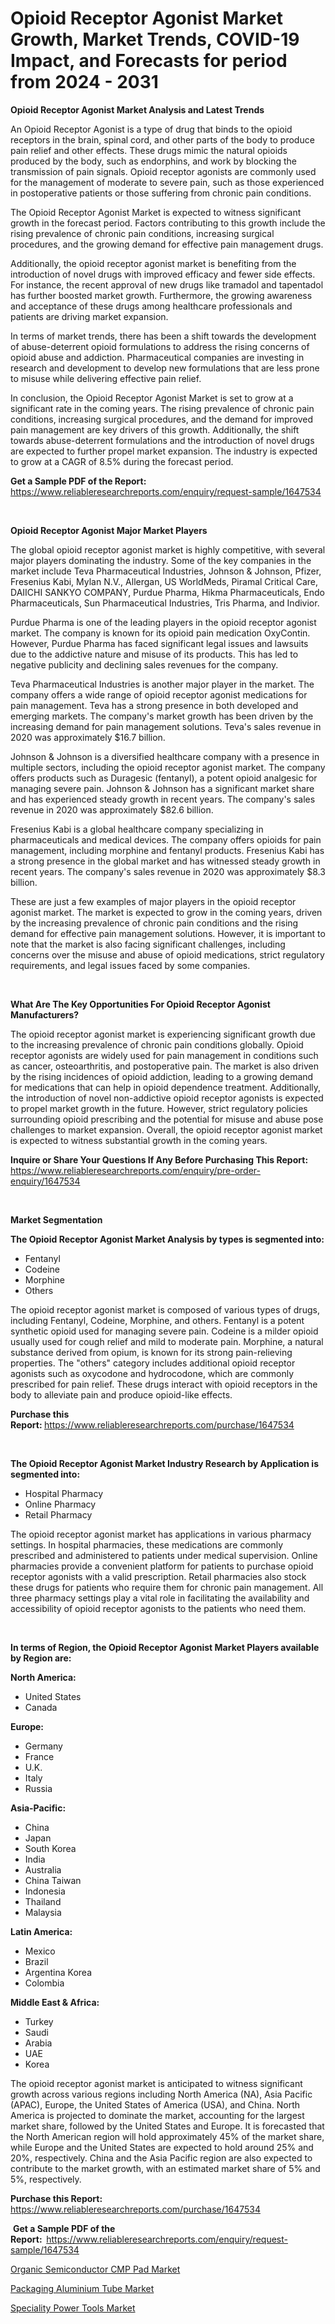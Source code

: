 <p><h1>Opioid Receptor Agonist Market Growth, Market Trends, COVID-19 Impact, and Forecasts for period from 2024 - 2031</h1></p><p><strong>Opioid Receptor Agonist Market Analysis and Latest Trends</strong></p>
<p><p>An Opioid Receptor Agonist is a type of drug that binds to the opioid receptors in the brain, spinal cord, and other parts of the body to produce pain relief and other effects. These drugs mimic the natural opioids produced by the body, such as endorphins, and work by blocking the transmission of pain signals. Opioid receptor agonists are commonly used for the management of moderate to severe pain, such as those experienced in postoperative patients or those suffering from chronic pain conditions.</p><p>The Opioid Receptor Agonist Market is expected to witness significant growth in the forecast period. Factors contributing to this growth include the rising prevalence of chronic pain conditions, increasing surgical procedures, and the growing demand for effective pain management drugs.</p><p>Additionally, the opioid receptor agonist market is benefiting from the introduction of novel drugs with improved efficacy and fewer side effects. For instance, the recent approval of new drugs like tramadol and tapentadol has further boosted market growth. Furthermore, the growing awareness and acceptance of these drugs among healthcare professionals and patients are driving market expansion.</p><p>In terms of market trends, there has been a shift towards the development of abuse-deterrent opioid formulations to address the rising concerns of opioid abuse and addiction. Pharmaceutical companies are investing in research and development to develop new formulations that are less prone to misuse while delivering effective pain relief.</p><p>In conclusion, the Opioid Receptor Agonist Market is set to grow at a significant rate in the coming years. The rising prevalence of chronic pain conditions, increasing surgical procedures, and the demand for improved pain management are key drivers of this growth. Additionally, the shift towards abuse-deterrent formulations and the introduction of novel drugs are expected to further propel market expansion. The industry is expected to grow at a CAGR of 8.5% during the forecast period.</p></p>
<p><strong>Get a Sample PDF of the Report:&nbsp;</strong> <a href="https://www.reliableresearchreports.com/enquiry/request-sample/1647534">https://www.reliableresearchreports.com/enquiry/request-sample/1647534</a></p>
<p>&nbsp;</p>
<p><strong>Opioid Receptor Agonist Major Market Players</strong></p>
<p><p>The global opioid receptor agonist market is highly competitive, with several major players dominating the industry. Some of the key companies in the market include Teva Pharmaceutical Industries, Johnson & Johnson, Pfizer, Fresenius Kabi, Mylan N.V., Allergan, US WorldMeds, Piramal Critical Care, DAIICHI SANKYO COMPANY, Purdue Pharma, Hikma Pharmaceuticals, Endo Pharmaceuticals, Sun Pharmaceutical Industries, Tris Pharma, and Indivior.</p><p>Purdue Pharma is one of the leading players in the opioid receptor agonist market. The company is known for its opioid pain medication OxyContin. However, Purdue Pharma has faced significant legal issues and lawsuits due to the addictive nature and misuse of its products. This has led to negative publicity and declining sales revenues for the company.</p><p>Teva Pharmaceutical Industries is another major player in the market. The company offers a wide range of opioid receptor agonist medications for pain management. Teva has a strong presence in both developed and emerging markets. The company's market growth has been driven by the increasing demand for pain management solutions. Teva's sales revenue in 2020 was approximately $16.7 billion.</p><p>Johnson & Johnson is a diversified healthcare company with a presence in multiple sectors, including the opioid receptor agonist market. The company offers products such as Duragesic (fentanyl), a potent opioid analgesic for managing severe pain. Johnson & Johnson has a significant market share and has experienced steady growth in recent years. The company's sales revenue in 2020 was approximately $82.6 billion.</p><p>Fresenius Kabi is a global healthcare company specializing in pharmaceuticals and medical devices. The company offers opioids for pain management, including morphine and fentanyl products. Fresenius Kabi has a strong presence in the global market and has witnessed steady growth in recent years. The company's sales revenue in 2020 was approximately $8.3 billion.</p><p>These are just a few examples of major players in the opioid receptor agonist market. The market is expected to grow in the coming years, driven by the increasing prevalence of chronic pain conditions and the rising demand for effective pain management solutions. However, it is important to note that the market is also facing significant challenges, including concerns over the misuse and abuse of opioid medications, strict regulatory requirements, and legal issues faced by some companies.</p></p>
<p>&nbsp;</p>
<p><strong>What Are The Key Opportunities For Opioid Receptor Agonist Manufacturers?</strong></p>
<p><p>The opioid receptor agonist market is experiencing significant growth due to the increasing prevalence of chronic pain conditions globally. Opioid receptor agonists are widely used for pain management in conditions such as cancer, osteoarthritis, and postoperative pain. The market is also driven by the rising incidences of opioid addiction, leading to a growing demand for medications that can help in opioid dependence treatment. Additionally, the introduction of novel non-addictive opioid receptor agonists is expected to propel market growth in the future. However, strict regulatory policies surrounding opioid prescribing and the potential for misuse and abuse pose challenges to market expansion. Overall, the opioid receptor agonist market is expected to witness substantial growth in the coming years.</p></p>
<p><strong>Inquire or Share Your Questions If Any Before Purchasing This Report:</strong> <a href="https://www.reliableresearchreports.com/enquiry/pre-order-enquiry/1647534">https://www.reliableresearchreports.com/enquiry/pre-order-enquiry/1647534</a></p>
<p>&nbsp;</p>
<p><strong>Market Segmentation</strong></p>
<p><strong>The Opioid Receptor Agonist Market Analysis by types is segmented into:</strong></p>
<p><ul><li>Fentanyl</li><li>Codeine</li><li>Morphine</li><li>Others</li></ul></p>
<p><p>The opioid receptor agonist market is composed of various types of drugs, including Fentanyl, Codeine, Morphine, and others. Fentanyl is a potent synthetic opioid used for managing severe pain. Codeine is a milder opioid usually used for cough relief and mild to moderate pain. Morphine, a natural substance derived from opium, is known for its strong pain-relieving properties. The "others" category includes additional opioid receptor agonists such as oxycodone and hydrocodone, which are commonly prescribed for pain relief. These drugs interact with opioid receptors in the body to alleviate pain and produce opioid-like effects.</p></p>
<p><strong>Purchase this Report:&nbsp;</strong><a href="https://www.reliableresearchreports.com/purchase/1647534">https://www.reliableresearchreports.com/purchase/1647534</a></p>
<p>&nbsp;</p>
<p><strong>The Opioid Receptor Agonist Market Industry Research by Application is segmented into:</strong></p>
<p><ul><li>Hospital Pharmacy</li><li>Online Pharmacy</li><li>Retail Pharmacy</li></ul></p>
<p><p>The opioid receptor agonist market has applications in various pharmacy settings. In hospital pharmacies, these medications are commonly prescribed and administered to patients under medical supervision. Online pharmacies provide a convenient platform for patients to purchase opioid receptor agonists with a valid prescription. Retail pharmacies also stock these drugs for patients who require them for chronic pain management. All three pharmacy settings play a vital role in facilitating the availability and accessibility of opioid receptor agonists to the patients who need them.</p></p>
<p>&nbsp;</p>
<p><strong>In terms of Region, the Opioid Receptor Agonist Market Players available by Region are:</strong></p>
<p>
    <p> <strong> North America: </strong>
        <ul>
            <li>United States</li>
            <li>Canada</li>
        </ul>
        </p> 
    <p> <strong> Europe: </strong>
        <ul>
            <li>Germany</li>
            <li>France</li>
            <li>U.K.</li>
            <li>Italy</li>
            <li>Russia</li>
        </ul>
        </p> 
    <p> <strong> Asia-Pacific: </strong>
        <ul>
            <li>China</li>
            <li>Japan</li>
            <li>South Korea</li>
            <li>India</li>
            <li>Australia</li>
            <li>China Taiwan</li>
            <li>Indonesia</li>
            <li>Thailand</li>
            <li>Malaysia</li>
        </ul>
        </p> 
    <p> <strong> Latin America: </strong>
        <ul>
            <li>Mexico</li>
            <li>Brazil</li>
            <li>Argentina Korea</li>
            <li>Colombia</li>
        </ul>
        </p> 
    <p> <strong> Middle East & Africa: </strong>
        <ul>
            <li>Turkey</li>
            <li>Saudi</li>
            <li>Arabia</li>
            <li>UAE</li>
            <li>Korea</li>
        </ul>
    </p>
    </p>
<p><p>The opioid receptor agonist market is anticipated to witness significant growth across various regions including North America (NA), Asia Pacific (APAC), Europe, the United States of America (USA), and China. North America is projected to dominate the market, accounting for the largest market share, followed by the United States and Europe. It is forecasted that the North American region will hold approximately 45% of the market share, while Europe and the United States are expected to hold around 25% and 20%, respectively. China and the Asia Pacific region are also expected to contribute to the market growth, with an estimated market share of 5% and 5%, respectively.</p></p>
<p><strong>Purchase this Report: </strong><a href="https://www.reliableresearchreports.com/purchase/1647534">https://www.reliableresearchreports.com/purchase/1647534</a></p>
<p>&nbsp;<strong>Get a Sample PDF of the Report:&nbsp;&nbsp;</strong><a href="https://www.reliableresearchreports.com/enquiry/request-sample/1647534">https://www.reliableresearchreports.com/enquiry/request-sample/1647534</a></p>
<p><strong></strong></p>
<p><p><a href="https://medium.com/@mariliehowe/organic-semiconductor-cmp-pad-market-furnishes-information-on-market-share-market-trends-and-0a4577db2df0">Organic Semiconductor CMP Pad Market</a></p><p><a href="https://medium.com/@krithi.reportprime/packaging-aluminium-tube-market-trends-and-market-analysis-forecasted-for-period-2024-2031-b4be477df312">Packaging Aluminium Tube Market</a></p><p><a href="https://medium.com/@leliajewess/speciality-power-tools-market-report-reveals-the-latest-trends-and-growth-opportunities-of-this-f83519b9b23f">Speciality Power Tools Market</a></p></p>